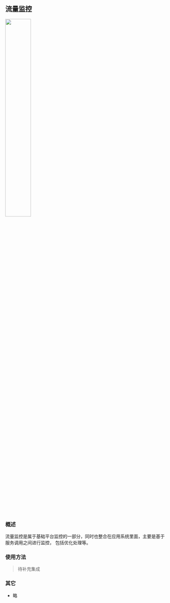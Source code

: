 ## 流量监控

<p class="show-images"><img src="/images/undraw_winter_designer_a2m7.svg" width="40%" /></p>

### 概述

流量监控是属于基础平台监控的一部分，同时也整合在应用系统里面，主要是基于服务调用之间进行监控，
包括优化处理等。

### 使用方法

> 待补充集成

### 其它

- 略
